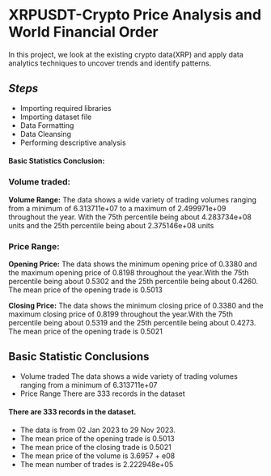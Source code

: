 # XRPUSDT-Crypto Price Analysis and World Financial Order

In this project, we look at the existing crypto data(XRP) and apply data analytics techniques to uncover trends and identify patterns.

## _Steps_
- Importing required libraries
- Importing dataset file
- Data Formatting
- Data Cleansing
- Performing descriptive analysis

#### Basic Statistics Conclusion:

### Volume traded:
**Volume Range:** The data shows a wide variety of trading volumes ranging from a minimum of 6.313711e+07 to a maximum of 2.499971e+09 throughout the year.
With the 75th percentile being about 4.283734e+08 units and the 25th percentile being about 2.375146e+08 units

### Price Range:
**Opening Price:** The data shows the minimum opening price of 0.3380 and the maximum opening price of 0.8198 throughout the year.With the 75th percentile being about 0.5302 and the 25th percentile being about 0.4260. The mean price of the opening trade is 0.5013

**Closing Price:** The data shows the minimum closing price of 0.3380 and the maximum closing price of 0.8199 throughout the year.With the 75th percentile being about 0.5319 and the 25th percentile being about 0.4273. The mean price of the opening trade is 0.5021

## Basic Statistic Conclusions
- Volume traded
  The data shows a wide variety of trading volumes ranging from a minimum of 6.313711e+07 
- Price Range
There are 333 records in the dataset
#### There are 333 records in the dataset.
- The data is from  02 Jan 2023 to 29 Nov 2023.
- The mean price of the opening trade is 0.5013
- The mean price of the closing trade is 0.5021
- The mean price of the volume is 3.6957 + e08
- The mean number of trades is 2.222948e+05
